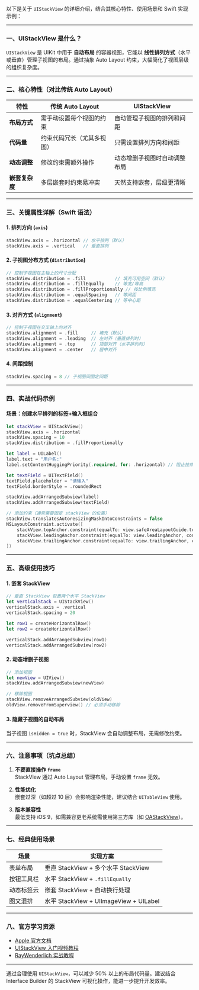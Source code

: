 以下是关于 `UIStackView` 的详细介绍，结合其核心特性、使用场景和 Swift 实现示例：

---

### 一、UIStackView 是什么？
`UIStackView` 是 UIKit 中用于 **自动布局** 的容器视图，它能以 **线性排列方式**（水平或垂直）管理子视图的布局。通过抽象 Auto Layout 约束，大幅简化了视图层级的组织复杂度。

---

### 二、核心特性（对比传统 Auto Layout）
| **特性**               | **传统 Auto Layout**                     | **UIStackView**                          |
|------------------------|-----------------------------------------|-----------------------------------------|
| **布局方式**           | 需手动设置每个视图的约束                | 自动管理子视图的排列和间距              |
| **代码量**             | 约束代码冗长（尤其多视图）              | 只需设置排列方向和间距                  |
| **动态调整**           | 修改约束需额外操作                      | 动态增删子视图时自动调整布局            |
| **嵌套复杂度**         | 多层嵌套时约束易冲突                    | 天然支持嵌套，层级更清晰                |

---

### 三、关键属性详解（Swift 语法）
#### 1. **排列方向 (`axis`)**
```swift
stackView.axis = .horizontal // 水平排列（默认）
stackView.axis = .vertical   // 垂直排列
```

#### 2. **子视图分布方式 (`distribution`)**
```swift
// 控制子视图在主轴上的尺寸分配
stackView.distribution = .fill           // 填充可用空间（默认）
stackView.distribution = .fillEqually    // 等宽/等高
stackView.distribution = .fillProportionally // 按比例填充
stackView.distribution = .equalSpacing   // 等间距
stackView.distribution = .equalCentering // 等中心距
```

#### 3. **对齐方式 (`alignment`)**
```swift
// 控制子视图在交叉轴上的对齐
stackView.alignment = .fill     // 填充（默认）
stackView.alignment = .leading  // 左对齐（垂直排列时）
stackView.alignment = .top      // 顶部对齐（水平排列时）
stackView.alignment = .center   // 居中对齐
```

#### 4. **间距控制**
```swift
stackView.spacing = 8 // 子视图间固定间距
```

---

### 四、实战代码示例
#### 场景：创建水平排列的标签+输入框组合
```swift
let stackView = UIStackView()
stackView.axis = .horizontal
stackView.spacing = 10
stackView.distribution = .fillProportionally

let label = UILabel()
label.text = "用户名:"
label.setContentHuggingPriority(.required, for: .horizontal) // 阻止拉伸

let textField = UITextField()
textField.placeholder = "请输入"
textField.borderStyle = .roundedRect

stackView.addArrangedSubview(label)
stackView.addArrangedSubview(textField)

// 添加约束（通常需要固定 stackView 的位置）
stackView.translatesAutoresizingMaskIntoConstraints = false
NSLayoutConstraint.activate([
    stackView.topAnchor.constraint(equalTo: view.safeAreaLayoutGuide.topAnchor, constant: 20),
    stackView.leadingAnchor.constraint(equalTo: view.leadingAnchor, constant: 20),
    stackView.trailingAnchor.constraint(equalTo: view.trailingAnchor, constant: -20)
])
```

---

### 五、高级使用技巧
#### 1. **嵌套 StackView**
```swift
// 垂直 StackView 包裹两个水平 StackView
let verticalStack = UIStackView()
verticalStack.axis = .vertical
verticalStack.spacing = 20

let row1 = createHorizontalRow()
let row2 = createHorizontalRow()

verticalStack.addArrangedSubview(row1)
verticalStack.addArrangedSubview(row2)
```

#### 2. **动态增删子视图**
```swift
// 添加视图
let newView = UIView()
stackView.addArrangedSubview(newView)

// 移除视图
stackView.removeArrangedSubview(oldView)
oldView.removeFromSuperview() // 必须手动移除
```

#### 3. **隐藏子视图的自动布局**
当子视图 `isHidden = true` 时，StackView 会自动调整布局，无需修改约束。

---

### 六、注意事项（坑点总结）
1. **不要直接操作 `frame`**  
   StackView 通过 Auto Layout 管理布局，手动设置 `frame` 无效。

2. **性能优化**  
   嵌套过深（如超过 10 层）会影响渲染性能，建议结合 `UITableView` 使用。

3. **版本兼容性**  
   最低支持 iOS 9，如需兼容更老系统需使用第三方库（如 [OAStackView](https://github.com/oarrabi/OAStackView)）。

---

### 七、经典使用场景
| **场景**           | **实现方案**                         |
|--------------------|-------------------------------------|
| 表单布局           | 垂直 StackView + 多个水平 StackView  |
| 按钮工具栏         | 水平 StackView + `.fillEqually`     |
| 动态标签云         | 嵌套 StackView + 自动换行处理       |
| 图文混排           | 水平 StackView + UIImageView + UILabel |

---

### 八、官方学习资源
- [Apple 官方文档](https://developer.apple.com/documentation/uikit/uistackview)
- [UIStackView 入门视频教程](https://developer.apple.com/videos/play/wwdc2015/218/)
- [RayWenderlich 实战教程](https://www.raywenderlich.com/2195990-uistackview-tutorial-for-ios)

---

通过合理使用 `UIStackView`，可以减少 50% 以上的布局代码量。建议结合 Interface Builder 的 StackView 可视化操作，能进一步提升开发效率。